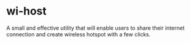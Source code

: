 # wi-host
A small and effective utility that will enable users to share their internet connection and create wireless hotspot with a few clicks.
